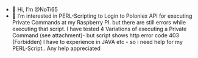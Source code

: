 - 👋 Hi, I’m @NoTi65
- 👀 I’m interested in PERL-Scripting to Login to Poloniex API for executing Private Commands  at  my Raspberry PI.
but there are still errors while executing that script. 
I have tested 4 Variations of executing a Private Command  (see attachment)- but script shows http error code 403 (Forbidden)
I have to experience in JAVA etc - so i need help for my PERL-Script..
Any help appreciated


